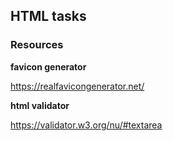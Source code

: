 ## HTML tasks

### Resources

**favicon generator**

https://realfavicongenerator.net/ 

**html validator**

https://validator.w3.org/nu/#textarea
